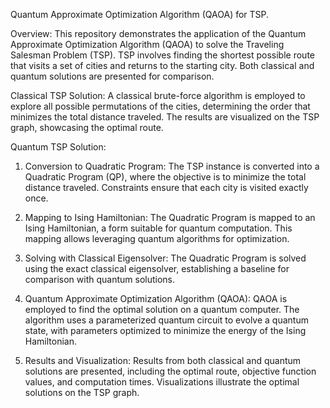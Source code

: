 
Quantum Approximate Optimization Algorithm (QAOA) for TSP.

Overview:
This repository demonstrates the application of the Quantum Approximate Optimization Algorithm (QAOA) to solve the Traveling Salesman Problem (TSP). TSP involves finding the shortest possible route that visits a set of cities and returns to the starting city. Both classical and quantum solutions are presented for comparison.

Classical TSP Solution:
A classical brute-force algorithm is employed to explore all possible permutations of the cities, determining the order that minimizes the total distance traveled. The results are visualized on the TSP graph, showcasing the optimal route.

Quantum TSP Solution:
1. Conversion to Quadratic Program:
The TSP instance is converted into a Quadratic Program (QP), where the objective is to minimize the total distance traveled. Constraints ensure that each city is visited exactly once.

2. Mapping to Ising Hamiltonian:
The Quadratic Program is mapped to an Ising Hamiltonian, a form suitable for quantum computation. This mapping allows leveraging quantum algorithms for optimization.

3. Solving with Classical Eigensolver:
The Quadratic Program is solved using the exact classical eigensolver, establishing a baseline for comparison with quantum solutions.

4. Quantum Approximate Optimization Algorithm (QAOA):
QAOA is employed to find the optimal solution on a quantum computer. The algorithm uses a parameterized quantum circuit to evolve a quantum state, with parameters optimized to minimize the energy of the Ising Hamiltonian.

5. Results and Visualization:
Results from both classical and quantum solutions are presented, including the optimal route, objective function values, and computation times. Visualizations illustrate the optimal solutions on the TSP graph.
